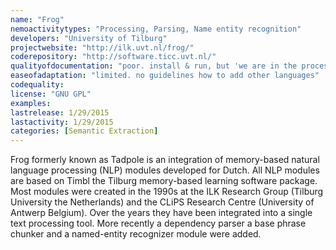 ```yaml
---
name: "Frog"
nemoactivitytypes: "Processing, Parsing, Name entity recognition"
developers: "University of Tilburg"
projectwebsite: "http://ilk.uvt.nl/frog/"
coderepository: "http://software.ticc.uvt.nl/"
qualityofdocumentation: "poor. install & run, but 'we are in the process of writing a reference guide for Frog that explains all options in detail.'"
easeofadaptation: "limited. no guidelines how to add other languages"
codequality: 
license: "GNU GPL"
examples: 
lastrelease: 1/29/2015
lastactivity: 1/29/2015
categories: [Semantic Extraction]
---
```

Frog formerly known as Tadpole is an integration of memory-based natural language processing (NLP) modules developed for Dutch. All NLP modules are based on Timbl the Tilburg memory-based learning software package. Most modules were created in the 1990s at the ILK Research Group (Tilburg University the Netherlands) and the CLiPS Research Centre (University of Antwerp Belgium). Over the years they have been integrated into a single text processing tool. More recently a dependency parser a base phrase chunker and a named-entity recognizer module were added.
